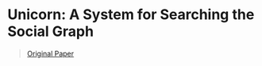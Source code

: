 # Unicorn: A System for Searching the Social Graph

> [Original Paper](https://dl.acm.org/doi/pdf/10.14778/2536222.2536239)

